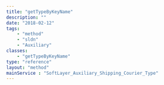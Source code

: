 ```yaml
---
title: "getTypeByKeyName"
description: ""
date: "2018-02-12"
tags:
    - "method"
    - "sldn"
    - "Auxiliary"
classes:
    - "getTypeByKeyName"
type: "reference"
layout: "method"
mainService : "SoftLayer_Auxiliary_Shipping_Courier_Type"
---
```

